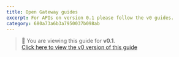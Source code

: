 ```yaml
---
title: Open Gateway guides
excerpt: For APIs on version 0.1 please follow the v0 guides.
category: 680a73a6b3a7950037b098ab
---
```

> 📘 You are viewing this guide for **v0.1**.  
> [Click here to view the v0 version of this guide](/v0/docs)